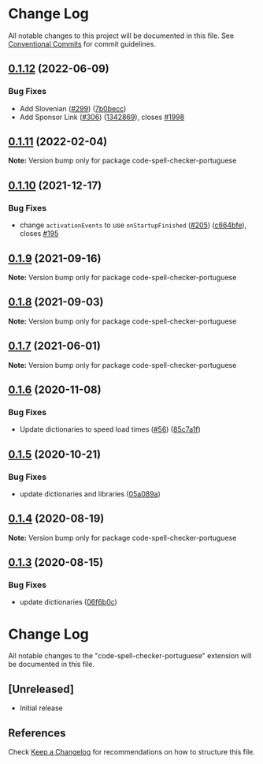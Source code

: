 # Change Log

All notable changes to this project will be documented in this file.
See [Conventional Commits](https://conventionalcommits.org) for commit guidelines.

## [0.1.12](https://github.com/streetsidesoftware/vscode-cspell-dict-extensions/compare/code-spell-checker-portuguese@0.1.11...code-spell-checker-portuguese@0.1.12) (2022-06-09)


### Bug Fixes

* Add Slovenian ([#299](https://github.com/streetsidesoftware/vscode-cspell-dict-extensions/issues/299)) ([7b0becc](https://github.com/streetsidesoftware/vscode-cspell-dict-extensions/commit/7b0becc910e11e674ad32be812aa5e138b005219))
* Add Sponsor Link ([#306](https://github.com/streetsidesoftware/vscode-cspell-dict-extensions/issues/306)) ([1342869](https://github.com/streetsidesoftware/vscode-cspell-dict-extensions/commit/13428699ee20f6b6a597dd2638d5633f2a53c9cf)), closes [#1998](https://github.com/streetsidesoftware/vscode-cspell-dict-extensions/issues/1998)





## [0.1.11](https://github.com/streetsidesoftware/vscode-cspell-dict-extensions/compare/code-spell-checker-portuguese@0.1.10...code-spell-checker-portuguese@0.1.11) (2022-02-04)

**Note:** Version bump only for package code-spell-checker-portuguese





## [0.1.10](https://github.com/streetsidesoftware/vscode-cspell-dict-extensions/compare/code-spell-checker-portuguese@0.1.9...code-spell-checker-portuguese@0.1.10) (2021-12-17)


### Bug Fixes

* change `activationEvents` to use `onStartupFinished` ([#205](https://github.com/streetsidesoftware/vscode-cspell-dict-extensions/issues/205)) ([c664bfe](https://github.com/streetsidesoftware/vscode-cspell-dict-extensions/commit/c664bfe88497c9eaf82aa5549734d99db9194001)), closes [#195](https://github.com/streetsidesoftware/vscode-cspell-dict-extensions/issues/195)





## [0.1.9](https://github.com/streetsidesoftware/vscode-cspell-dict-extensions/compare/code-spell-checker-portuguese@0.1.8...code-spell-checker-portuguese@0.1.9) (2021-09-16)

**Note:** Version bump only for package code-spell-checker-portuguese





## [0.1.8](https://github.com/streetsidesoftware/vscode-cspell-dict-extensions/compare/code-spell-checker-portuguese@0.1.7...code-spell-checker-portuguese@0.1.8) (2021-09-03)

**Note:** Version bump only for package code-spell-checker-portuguese





## [0.1.7](https://github.com/streetsidesoftware/vscode-cspell-dict-extensions/compare/code-spell-checker-portuguese@0.1.6...code-spell-checker-portuguese@0.1.7) (2021-06-01)

**Note:** Version bump only for package code-spell-checker-portuguese





## [0.1.6](https://github.com/streetsidesoftware/vscode-cspell-dict-extensions/compare/code-spell-checker-portuguese@0.1.5...code-spell-checker-portuguese@0.1.6) (2020-11-08)


### Bug Fixes

* Update dictionaries to speed load times ([#56](https://github.com/streetsidesoftware/vscode-cspell-dict-extensions/issues/56)) ([85c7a1f](https://github.com/streetsidesoftware/vscode-cspell-dict-extensions/commit/85c7a1f3363945594f6d86dbb7dae7f4c95a76e7))





## [0.1.5](https://github.com/streetsidesoftware/vscode-cspell-dict-extensions/compare/code-spell-checker-portuguese@0.1.4...code-spell-checker-portuguese@0.1.5) (2020-10-21)


### Bug Fixes

* update dictionaries and libraries ([05a089a](https://github.com/streetsidesoftware/vscode-cspell-dict-extensions/commit/05a089add3e0e3606ac1604df1539adfb272461f))





## [0.1.4](https://github.com/streetsidesoftware/vscode-cspell-dict-extensions/compare/code-spell-checker-portuguese@0.1.3...code-spell-checker-portuguese@0.1.4) (2020-08-19)

**Note:** Version bump only for package code-spell-checker-portuguese





## [0.1.3](https://github.com/streetsidesoftware/vscode-cspell-dict-extensions/compare/code-spell-checker-portuguese@0.1.2...code-spell-checker-portuguese@0.1.3) (2020-08-15)


### Bug Fixes

* update dictionaries ([06f6b0c](https://github.com/streetsidesoftware/vscode-cspell-dict-extensions/commit/06f6b0cd9c011d55de841aa75591422a18d8a8f6))





# Change Log
All notable changes to the "code-spell-checker-portuguese" extension will be documented in this file.

## [Unreleased]
- Initial release

## References
Check [Keep a Changelog](http://keepachangelog.com/) for recommendations on how to structure this file.

